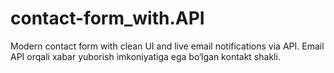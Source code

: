 # contact-form_with.API
Modern contact form with clean UI and live email notifications via API. Email API orqali xabar yuborish imkoniyatiga ega bo‘lgan kontakt shakli.
